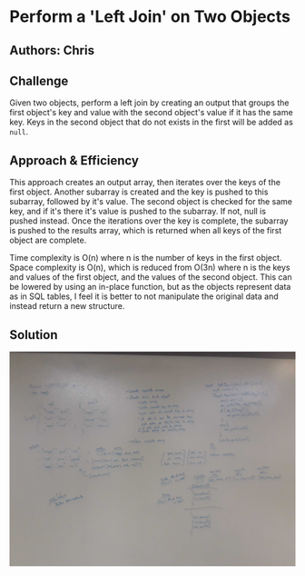 # Perform a 'Left Join' on Two Objects
## Authors: Chris

## Challenge
Given two objects, perform a left join by creating an output that groups the first object's key and value with the second object's value if it has the same key.  Keys in the second object that do not exists in the first will be added as `null`.

## Approach & Efficiency
This approach creates an output array, then iterates over the keys of the first object.  Another subarray is created and the key is pushed to this subarray, followed by it's value.  The second object is checked for the same key, and if it's there it's value is pushed to the subarray.  If not, null is pushed instead.  Once the iterations over the key is complete, the subarray is pushed to the results array, which is returned when all keys of the first object are complete.

Time complexity is O(n) where n is the number of keys in the first object.  Space complexity is O(n), which is reduced from O(3n) where n is the keys and values of the first object, and the values of the second object.  This can be lowered by using an in-place function, but as the objects represent data as in SQL tables, I feel it is better to not manipulate the original data and instead return a new structure.

## Solution
![Left Join](../assets/left-join.jpg)